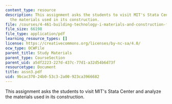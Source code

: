 ```yaml
---
content_type: resource
description: This assignment asks the students to visit MIT's Stata Center and analyze
  the materials used in its construction.
file: /courses/4-461-building-technology-i-materials-and-construction-fall-2004/9bcac37024b053c32a00923ca3966682_assn3.pdf
file_size: 66198
file_type: application/pdf
learning_resource_types: []
license: https://creativecommons.org/licenses/by-nc-sa/4.0/
ocw_type: OCWFile
parent_title: Study Materials
parent_type: CourseSection
parent_uid: a5df2223-227d-437c-77d1-a32d54b6d73f
resourcetype: Document
title: assn3.pdf
uid: 9bcac370-24b0-53c3-2a00-923ca3966682
---
```

This assignment asks the students to visit MIT's Stata Center and analyze the materials used in its construction.